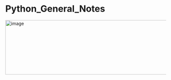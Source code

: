 # Python_General_Notes

<img width="530" height="172" alt="image" src="https://github.com/user-attachments/assets/a3857068-5cc7-4717-9f83-247e7c99246a" />
